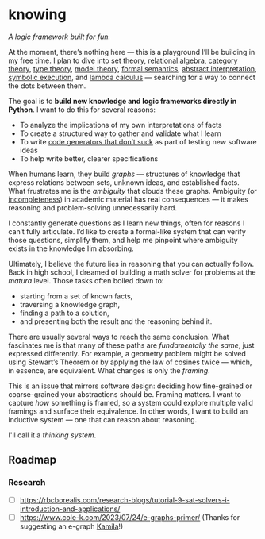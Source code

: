# knowing
*A logic framework built for fun.*

At the moment, there’s nothing here — this is a playground I’ll be building in my free time. I plan to dive into [set theory](https://en.wikipedia.org/wiki/Set_theory), [relational algebra](https://en.wikipedia.org/wiki/Relational_algebra), [category theory](https://en.wikipedia.org/wiki/Category_theory), [type theory](https://en.wikipedia.org/wiki/Type_theory), [model theory](https://en.wikipedia.org/wiki/Model_theory), [formal semantics](https://en.wikipedia.org/wiki/Formal_semantics_(natural_language)), [abstract interpretation](https://en.wikipedia.org/wiki/Abstract_interpretation), [symbolic execution](https://en.wikipedia.org/wiki/Symbolic_execution), and [lambda calculus](https://en.wikipedia.org/wiki/Lambda_calculus) — searching for a way to connect the dots between them.

The goal is to **build new knowledge and logic frameworks directly in Python**.
I want to do this for several reasons:
- To analyze the implications of my own interpretations of facts  
- To create a structured way to gather and validate what I learn  
- To write [code generators that don’t suck](https://github.com/bswck/generate-errno-stub) as part of testing new software ideas  
- To help write better, clearer specifications  

When humans learn, they build *graphs* — structures of knowledge that express relations between sets, unknown ideas, and established facts.  
What frustrates me is the *ambiguity* that clouds these graphs. Ambiguity (or [incompleteness](https://en.wikipedia.org/wiki/G%C3%B6del%27s_incompleteness_theorems#Formal_systems:_completeness,_consistency,_and_effective_axiomatization)) in academic material has real consequences — it makes reasoning and problem-solving unnecessarily hard.

I constantly generate questions as I learn new things, often for reasons I can’t fully articulate. I’d like to create a formal-like system that can verify those questions, simplify them, and help me pinpoint where ambiguity exists in the knowledge I’m absorbing.

Ultimately, I believe the future lies in reasoning that you can actually follow.  
Back in high school, I dreamed of building a math solver for problems at the *matura* level. Those tasks often boiled down to:  
- starting from a set of known facts,  
- traversing a knowledge graph,  
- finding a path to a solution,  
- and presenting both the result and the reasoning behind it.  

There are usually several ways to reach the same conclusion. What fascinates me is that many of these paths are *fundamentally the same*, just expressed differently. For example, a geometry problem might be solved using Stewart’s Theorem or by applying the law of cosines twice — which, in essence, are equivalent. What changes is only the *framing*.

This is an issue that mirrors software design: deciding how fine-grained or coarse-grained your abstractions should be. Framing matters. I want to capture *how* something is framed, so a system could explore multiple valid framings and surface their equivalence. In other words, I want to build an inductive system — one that can reason about reasoning.

I'll call it a *thinking system*.

## Roadmap

### Research

- [ ] https://rbcborealis.com/research-blogs/tutorial-9-sat-solvers-i-introduction-and-applications/
- [ ] https://www.cole-k.com/2023/07/24/e-graphs-primer/ (Thanks for suggesting an e-graph [Kamila](https://github.com/iczelia)!)
